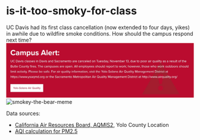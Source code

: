 # is-it-too-smoky-for-class
UC Davis had its first class cancellation (now extended to four days, yikes) in awhile due to wildfire smoke conditions. How should the campus respond next time?
[![campus cancellation](https://github.com/kylezoa/is-it-too-smoky-for-class/blob/master/memes/campusannouncement.JPG)](https://github.com/kylezoa/is-it-too-smoky-for-class/blob/master/memes/news-article.pdf)
![smokey-the-bear-meme](https://i.imgur.com/wfRj0FI.jpg)

Data sources:
* [California Air Resources Board, AQMIS2](https://www.arb.ca.gov/aqmis2/aqdselect.php?tab=daily), Yolo County Location
* [AQI calculation for PM2.5](https://forum.airnowtech.org/t/daily-and-hourly-aqi-pm2-5/171)
